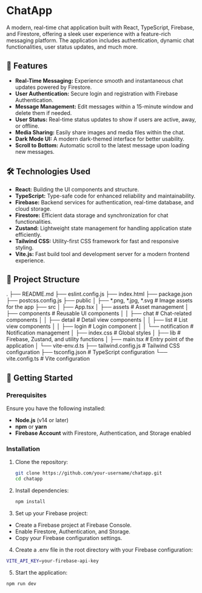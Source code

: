# ChatApp

A modern, real-time chat application built with React, TypeScript, Firebase, and Firestore, offering a sleek user experience with a feature-rich messaging platform. The application includes authentication, dynamic chat functionalities, user status updates, and much more.

## 🌟 Features

- **Real-Time Messaging:** Experience smooth and instantaneous chat updates powered by Firestore.
- **User Authentication:** Secure login and registration with Firebase Authentication.
- **Message Management:** Edit messages within a 15-minute window and delete them if needed.
- **User Status:** Real-time status updates to show if users are active, away, or offline.
- **Media Sharing:** Easily share images and media files within the chat.
- **Dark Mode UI:** A modern dark-themed interface for better usability.
- **Scroll to Bottom:** Automatic scroll to the latest message upon loading new messages.

## 🛠️ Technologies Used

- **React:** Building the UI components and structure.
- **TypeScript:** Type-safe code for enhanced reliability and maintainability.
- **Firebase:** Backend services for authentication, real-time database, and cloud storage.
- **Firestore:** Efficient data storage and synchronization for chat functionalities.
- **Zustand:** Lightweight state management for handling application state efficiently.
- **Tailwind CSS:** Utility-first CSS framework for fast and responsive styling.
- **Vite.js:** Fast build tool and development server for a modern frontend experience.

## 📂 Project Structure
.
├── README.md
├── eslint.config.js
├── index.html
├── package.json
├── postcss.config.js
├── public
│   ├── *.png, *.jpg, *.svg  # Image assets for the app
├── src
│   ├── App.tsx
│   ├── assets               # Asset management
│   ├── components           # Reusable UI components
│   │   ├── chat             # Chat-related components
│   │   ├── detail           # Detail view components
│   │   ├── list             # List view components
│   │   ├── login            # Login component
│   │   └── notification     # Notification management
│   ├── index.css            # Global styles
│   ├── lib                  # Firebase, Zustand, and utility functions
│   ├── main.tsx             # Entry point of the application
│   └── vite-env.d.ts
├── tailwind.config.js       # Tailwind CSS configuration
├── tsconfig.json            # TypeScript configuration
└── vite.config.ts           # Vite configuration

## 🚀 Getting Started

### Prerequisites

Ensure you have the following installed:

- **Node.js** (v14 or later)
- **npm** or **yarn**
- **Firebase Account** with Firestore, Authentication, and Storage enabled

### Installation

1. Clone the repository:

   ```bash
   git clone https://github.com/your-username/chatapp.git
   cd chatapp
   ```
2. Install dependencies:
   ```bash
   npm install
   ```
3. Set up your Firebase project:

- Create a Firebase project at Firebase Console.
- Enable Firestore, Authentication, and Storage.
- Copy your Firebase configuration settings.

4. Create a .env file in the root directory with your Firebase configuration:
  ```bash
  VITE_API_KEY=your-firebase-api-key
  ```
5. Start the application:
  ```bash
  npm run dev
  ```